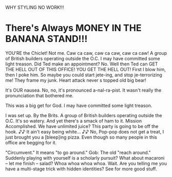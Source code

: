 <!-- <style>
 color: purple;
</style> -->

WHY STYLING NO WORK!!!

# There's Always MONEY IN THE BANANA STAND!!!


YOU'RE the Chiclet! Not me. Caw ca caw, caw ca caw, caw ca caw!
A group of British builders operating outside the O.C. I may have
committed some light treason. Did Ted make an appointment? No.
Well then Ted can GET THE HELL OUT OF THIS OFFICE! YOU GET THE HELL OUT!
First I blow him, then I poke him. So maybe you could start jete-ing,
and stop je-terrorizing me! They frame my junk. Heart attack never s
topped old big bear!

It's OUR nausea. No, no, it's pronounced a-nal-ra-pist. It wasn't really
the pronunciation that bothered me.

This was a big get for God. I may have committed some light treason.

I was set up. By the Brits. A group of British builders operating outside
 the O.C. It's so watery. And yet there's a smack of ham to it. Mission
 Accomplished. We have unlimited juice? This party is going to be off
 the hook. ♪♪ It ain't easy being white… ♪♪ No, Pop-pop does not get a
 treat, I just brought you a [bleep]ing pizza. Even though so many people
 in this office are begging for it.

"Circumvent." It means "to go around." Gob: The old "reach around."
Suddenly playing with yourself is a scholarly pursuit? What about macaroni
– let me finish – salad? Whoa whoa whoa whoa. Wait. Are you telling me you
have a multi-stage trick with hidden identities? See for more good stuff.
